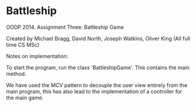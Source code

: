 Battleship
==========

OODP 2014. Assignment Three: Battleship Game

Created by Michael Bragg, David North, Joseph Watkins, Oliver King (All full time CS MSc)


Notes on implementation:

To start the program, run the class 'BattleshipGame'. This contains the main method.


We have used the MCV pattern to decouple the user view entirely from the main program, this has also lead to the implementation of a controller for the main game.
